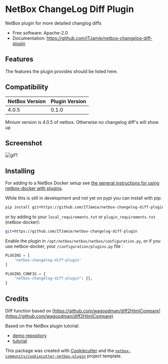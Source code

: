 # NetBox ChangeLog Diff Plugin

NetBox plugin for more detailed changlog diffs


* Free software: Apache-2.0
* Documentation: https://github.com/ITJamie/netbox-changelog-diff-plugin


## Features

The features the plugin provides should be listed here.

## Compatibility

| NetBox Version   | Plugin Version |
|------------------|----------------|
|     4.0.5        |      0.1.0     |

Minium version is 4.0.5 of netbox. Otherwise no changelog diff's will show up

## Screenshot

![gif1](docs/netbox%20changelog%20deepdiff%20plugin.gif)


## Installing

For adding to a NetBox Docker setup see
[the general instructions for using netbox-docker with plugins](https://github.com/netbox-community/netbox-docker/wiki/Using-Netbox-Plugins).

While this is still in development and not yet on pypi you can install with pip:

```bash
pip install git+https://github.com/ITJamie/netbox-changelog-diff-plugin
```

or by adding to your `local_requirements.txt` or `plugin_requirements.txt` (netbox-docker):

```bash
git+https://github.com/ITJamie/netbox-changelog-diff-plugin
```

Enable the plugin in `/opt/netbox/netbox/netbox/configuration.py`,
 or if you use netbox-docker, your `/configuration/plugins.py` file :

```python
PLUGINS = [
    'netbox-changelog-diff-plugin'
]

PLUGINS_CONFIG = {
    "netbox-changelog-diff-plugin": {},
}
```

## Credits

Diff function based on [https://github.com/wagoodman/diff2HtmlCompare](https://github.com/wagoodman/diff2HtmlCompare)


Based on the NetBox plugin tutorial:

- [demo repository](https://github.com/netbox-community/netbox-plugin-demo)
- [tutorial](https://github.com/netbox-community/netbox-plugin-tutorial)

This package was created with [Cookiecutter](https://github.com/audreyr/cookiecutter) and the [`netbox-community/cookiecutter-netbox-plugin`](https://github.com/netbox-community/cookiecutter-netbox-plugin) project template.
